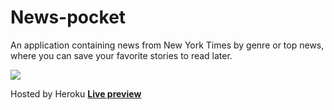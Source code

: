# News-pocket
An application containing news from New York Times by genre or top news, where you can save your favorite stories to read later. 

![
](https://github.com/leticianfaria/news-pocket/blob/master/screencapture-news-pocket-herokuapp-2018-12-17-09_33_31.png?raw=true)

Hosted by Heroku
**[Live preview](https://news-pocket.herokuapp.com/)**
